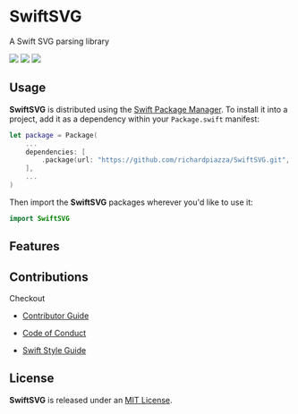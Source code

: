 # SwiftSVG

A Swift SVG parsing library

![](https://github.com/richardpiazza/SwiftSVG/workflows/Swift/badge.svg?branch=main)
[![](https://img.shields.io/endpoint?url=https%3A%2F%2Fswiftpackageindex.com%2Fapi%2Fpackages%2Frichardpiazza%2FSwiftSVG%2Fbadge%3Ftype%3Dplatforms)](https://swiftpackageindex.com/richardpiazza/SwiftSVG)
[![](https://img.shields.io/endpoint?url=https%3A%2F%2Fswiftpackageindex.com%2Fapi%2Fpackages%2Frichardpiazza%2FSwiftSVG%2Fbadge%3Ftype%3Dswift-versions)](https://swiftpackageindex.com/richardpiazza/SwiftSVG)

## Usage

**SwiftSVG** is distributed using the [Swift Package Manager](https://swift.org/package-manager). To install it into a project, add it as a dependency within your `Package.swift` manifest:

```swift
let package = Package(
    ...
    dependencies: [
        .package(url: "https://github.com/richardpiazza/SwiftSVG.git", from: "0.8.0")
    ],
    ...
)
```

Then import the **SwiftSVG** packages wherever you'd like to use it:

```swift
import SwiftSVG
```

## Features

## Contributions

Checkout

* [Contributor Guide](https://github.com/richardpiazza/SwiftSVG/.github/blob/main/CONTRIBUTING.md)

* [Code of Conduct](https://github.com/richardpiazza/SwiftSVG/.github/blob/main/CODE_OF_CONDUCT.md)

* [Swift Style Guide](https://github.com/SwiftActions/.github/blob/main/SWIFT_STYLE_GUIDE.md)

## License

**SwiftSVG** is released under an [MIT License](https://github.com/richardpiazza/SwiftSVG/blob/master/LICENSE).
